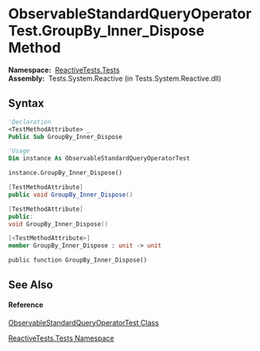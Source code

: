 # ObservableStandardQueryOperatorTest.GroupBy\_Inner\_Dispose Method

**Namespace:**  [ReactiveTests.Tests](ReactiveTests.Tests\ReactiveTests.Tests.md)  
**Assembly:**  Tests.System.Reactive (in Tests.System.Reactive.dll)

## Syntax

```vb
'Declaration
<TestMethodAttribute> _
Public Sub GroupBy_Inner_Dispose
```

```vb
'Usage
Dim instance As ObservableStandardQueryOperatorTest

instance.GroupBy_Inner_Dispose()
```

```csharp
[TestMethodAttribute]
public void GroupBy_Inner_Dispose()
```

```c++
[TestMethodAttribute]
public:
void GroupBy_Inner_Dispose()
```

```fsharp
[<TestMethodAttribute>]
member GroupBy_Inner_Dispose : unit -> unit 
```

```jscript
public function GroupBy_Inner_Dispose()
```

## See Also

#### Reference

[ObservableStandardQueryOperatorTest Class](ObservableStandardQueryOperatorTest\ObservableStandardQueryOperatorTest.md)

[ReactiveTests.Tests Namespace](ReactiveTests.Tests\ReactiveTests.Tests.md)




